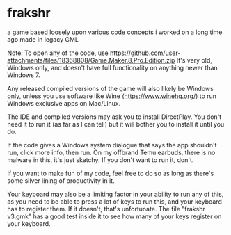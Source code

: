 # frakshr
a game based loosely upon various code concepts i worked on a long time ago made in legacy GML

Note: To open any of the code, use https://github.com/user-attachments/files/18368808/Game.Maker.8.Pro.Edition.zip
It's very old, Windows only, and doesn't have full functionality on anything newer than Windows 7.

Any released compiled versions of the game will also likely be Windows only, unless you use software like Wine (https://www.winehq.org/) to run Windows exclusive apps on Mac/Linux.

The IDE and compiled versions may ask you to install DirectPlay. You don't need it to run it (as far as I can tell) but it will bother you to install it until you do.

If the code gives a Windows system dialogue that says the app shouldn't run, click more info, then run. 
On my offbrand Temu earbuds, there is no malware in this, it's just sketchy. If you don't want to run it, don't. 

If you want to make fun of my code, feel free to do so as long as there's some silver lining of productivity in it. 

Your keyboard may also be a limiting factor in your ability to run any of this, as you need to be able to press a lot of keys to run this, and your keyboard
has to register them. If it doesn't, that's unfortunate. The file "frakshr v3.gmk" has a good test inside it to see how many of your keys register on your keyboard.
